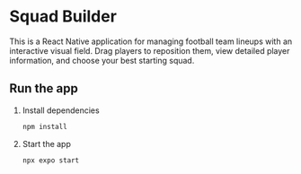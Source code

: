 # Squad Builder

This is a React Native application for managing football team lineups with an interactive visual field. Drag players to reposition them, view detailed player information, and choose your best starting squad.

## Run the app

1. Install dependencies

   ```bash
   npm install
   ```

2. Start the app

   ```bash
   npx expo start
   ```